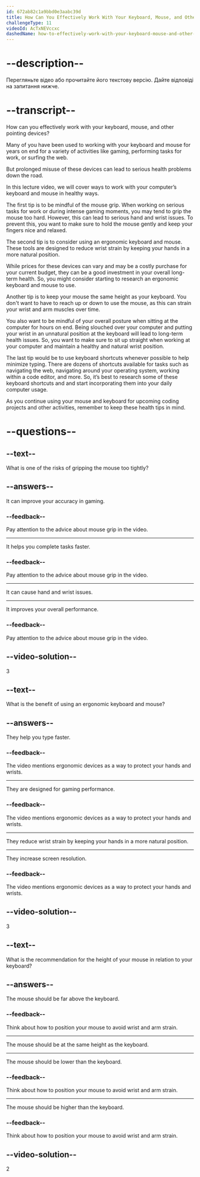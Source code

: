 ```yaml
---
id: 672ab82c1a9bbd0e3aabc39d
title: How Can You Effectively Work With Your Keyboard, Mouse, and Other Pointing Devices
challengeType: 11
videoId: AcTxNEVccxc
dashedName: how-to-effectively-work-with-your-keyboard-mouse-and-other-pointing-devices
---
```


# --description--

Перегляньте відео або прочитайте його текстову версію. Дайте відповіді на запитання нижче.

# --transcript--

How can you effectively work with your keyboard, mouse, and other pointing devices?

Many of you have been used to working with your keyboard and mouse for years on end for a variety of activities like gaming, performing tasks for work, or surfing the web.

But prolonged misuse of these devices can lead to serious health problems down the road.

In this lecture video, we will cover ways to work with your computer’s keyboard and mouse in healthy ways.

The first tip is to be mindful of the mouse grip. When working on serious tasks for work or during intense gaming moments, you may tend to grip the mouse too hard. However, this can lead to serious hand and wrist issues. To prevent this, you want to make sure to hold the mouse gently and keep your fingers nice and relaxed.

The second tip is to consider using an ergonomic keyboard and mouse. These tools are designed to reduce wrist strain by keeping your hands in a more natural position.

While prices for these devices can vary and may be a costly purchase for your current budget, they can be a good investment in your overall long-term health. So, you might consider starting to research an ergonomic keyboard and mouse to use.

Another tip is to keep your mouse the same height as your keyboard. You don't want to have to reach up or down to use the mouse, as this can strain your wrist and arm muscles over time.

You also want to be mindful of your overall posture when sitting at the computer for hours on end. Being slouched over your computer and putting your wrist in an unnatural position at the keyboard will lead to long-term health issues. So, you want to make sure to sit up straight when working at your computer and maintain a healthy and natural wrist position.

The last tip would be to use keyboard shortcuts whenever possible to help minimize typing. There are dozens of shortcuts available for tasks such as navigating the web, navigating around your operating system, working within a code editor, and more. So, it’s best to research some of these keyboard shortcuts and and start incorporating them into your daily computer usage.

As you continue using your mouse and keyboard for upcoming coding projects and other activities, remember to keep these health tips in mind.

# --questions--

## --text--

What is one of the risks of gripping the mouse too tightly?

## --answers--

It can improve your accuracy in gaming.

### --feedback--

Pay attention to the advice about mouse grip in the video.

---

It helps you complete tasks faster.

### --feedback--

Pay attention to the advice about mouse grip in the video.

---

It can cause hand and wrist issues.

---

It improves your overall performance.

### --feedback--

Pay attention to the advice about mouse grip in the video.

## --video-solution--

3

## --text--

What is the benefit of using an ergonomic keyboard and mouse?

## --answers--

They help you type faster.

### --feedback--

The video mentions ergonomic devices as a way to protect your hands and wrists.

---

They are designed for gaming performance.

### --feedback--

The video mentions ergonomic devices as a way to protect your hands and wrists.

---

They reduce wrist strain by keeping your hands in a more natural position.

---

They increase screen resolution.

### --feedback--

The video mentions ergonomic devices as a way to protect your hands and wrists.

## --video-solution--

3

## --text--

What is the recommendation for the height of your mouse in relation to your keyboard?

## --answers--

The mouse should be far above the keyboard.

### --feedback--

Think about how to position your mouse to avoid wrist and arm strain.

---

The mouse should be at the same height as the keyboard.

---

The mouse should be lower than the keyboard.

### --feedback--

Think about how to position your mouse to avoid wrist and arm strain.

---

The mouse should be higher than the keyboard.

### --feedback--

Think about how to position your mouse to avoid wrist and arm strain.

## --video-solution--

2
